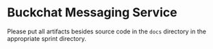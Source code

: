# Buckchat Messaging Service

Please put all artifacts besides source code in the `docs` directory in the appropriate sprint directory.
